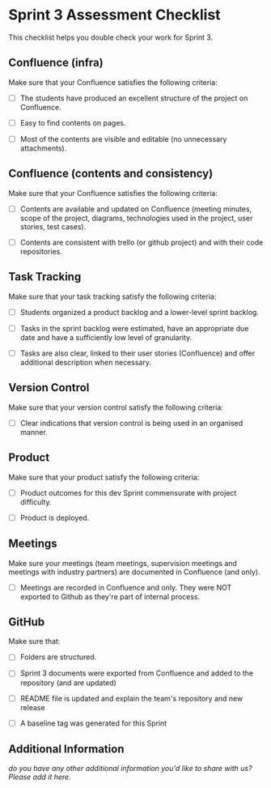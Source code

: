# Sprint 3 Assessment Checklist
This checklist helps you double check your work for Sprint 3. 


## Confluence (infra)
Make sure that your Confluence satisfies the following criteria:

- [ ] The students have produced an excellent structure of the project on Confluence. 
- [ ] Easy to find contents on pages.
- [ ] Most of the contents are visible and editable (no unnecessary attachments). 


## Confluence (contents and consistency)
Make sure that your Confluence satisfies the following criteria:

- [ ] Contents are available and updated on Confluence (meeting minutes, scope of the project, diagrams, technologies used in the project, user stories, test cases). 
- [ ] Contents are consistent with trello (or github project) and with their code repositories. 


## Task Tracking
Make sure that your task tracking satisfy the following criteria:

- [ ] Students organized a product backlog and a lower-level sprint backlog. 
- [ ] Tasks in the sprint backlog were estimated, have an appropriate due date and have a sufficiently low level of granularity. 
- [ ] Tasks are also clear, linked to their user stories (Confluence) and offer additional description when necessary.


## Version Control
Make sure that your version control satisfy the following criteria:
- [ ] Clear indications that version control is being used in an organised manner. 


## Product
Make sure that your product satisfy the following criteria:

- [ ] Product outcomes for this dev Sprint commensurate with project difficulty.
- [ ] Product is deployed.


## Meetings
Make sure your meetings (team meetings, supervision meetings and meetings with industry partners) are documented in Confluence (and only). 

- [ ] Meetings are recorded in Confluence and only. They were NOT exported to Github as they're part of internal process.


## GitHub
Make sure that: 

- [ ] Folders are structured.
- [ ] Sprint 3 documents were exported from Confluence and added to the repository (and are updated)
- [ ] README file is updated and explain the team's repository and new release
- [ ] A baseline tag was generated for this Sprint


## Additional Information

*do you have any other additional information you'd like to share with us? Please add it here.*
